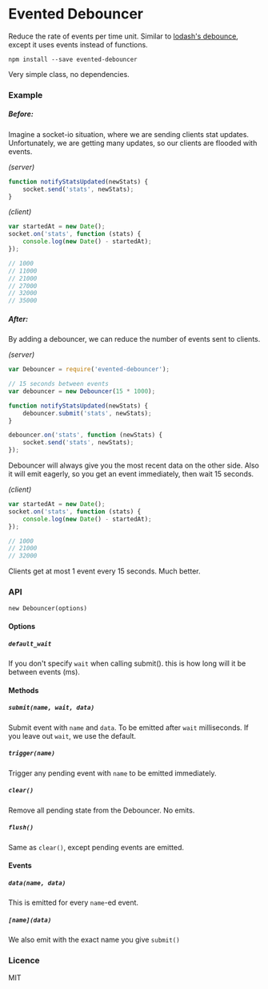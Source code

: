 # Evented Debouncer

Reduce the rate of events per time unit. Similar to [lodash's debounce](https://lodash.com/docs/4.17.2#debounce), except it uses events instead of functions.

```
npm install --save evented-debouncer 
```

Very simple class, no dependencies.

### Example

##### Before:

Imagine a socket-io situation, where we are sending clients stat updates. Unfortunately, we are getting many updates, so our clients are flooded with events.

*(server)*
```javascript
function notifyStatsUpdated(newStats) {
	socket.send('stats', newStats);
}
```

*(client)*
```javascript
var startedAt = new Date();
socket.on('stats', function (stats) {
	console.log(new Date() - startedAt);
});

// 1000
// 11000
// 21000
// 27000
// 32000
// 35000
```

##### After:

By adding a debouncer, we can reduce the number of events sent to clients.

*(server)*
```javascript
var Debouncer = require('evented-debouncer');

// 15 seconds between events
var debouncer = new Debouncer(15 * 1000);

function notifyStatsUpdated(newStats) {
	debouncer.submit('stats', newStats);
}

debouncer.on('stats', function (newStats) {
	socket.send('stats', newStats);
});
```

Debouncer will always give you the most recent data on the other side. Also it will emit eagerly, so you get an event immediately, then wait 15 seconds.

*(client)*
```javascript
var startedAt = new Date();
socket.on('stats', function (stats) {
	console.log(new Date() - startedAt);
});

// 1000
// 21000
// 32000
```

Clients get at most 1 event every 15 seconds. Much better.

### API

```
new Debouncer(options)
```

#### Options

##### `default_wait`

If you don't specify `wait` when calling submit(). this is how long will it be between events (ms).

#### Methods

##### `submit(name, wait, data)`

Submit event with `name` and `data`. To be emitted after `wait` milliseconds. If you leave out `wait`, we use the default.

##### `trigger(name)`

Trigger any pending event with `name` to be emitted immediately.

##### `clear()`

Remove all pending state from the Debouncer. No emits.

##### `flush()`

Same as `clear()`, except pending events are emitted.

#### Events

##### `data(name, data)`

This is emitted for every `name`-ed event.

##### `[name](data)`

We also emit with the exact name you give `submit()`

### Licence

MIT
